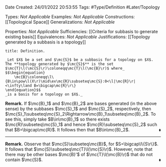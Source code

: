 <div class="topSpace"></div>

Date Created: 24/01/2022 20:53:55
Tags: #Type/Definition #Later/Topology

Types: _Not Applicable_
Examples: _Not Applicable_
Constructions: [[Topological Space]]
Generalizations: _Not Applicable_

Properties: _Not Applicable_
Sufficiencies: [[Criteria for subbasis to generate existing basis]]
Equivalences: _Not Applicable_
Justifications: [[Topology generated by a subbasis is a topology]]

``` ad-Definition
title: Definition.

_Let $X$ be a set and $\mc{S}$ be a subbasis for a topology on $X$. The **topology generated by $\mc{S}$** is the set $\mc{T}\l(\mc{S}\r)\coloneqq\mc{T}\l(\mc{B}\r)$ where_
$$\begin{equation}
    \mc{B}\coloneqq\l\{B\in\pow\l(X\r)\mid\ex\mc{R}\subseteq\mc{S}:0<\l|\mc{R}\r|<\infty\land B=\bigcap\mc{R}\r\}
\end{equation}$$
_is a basis for a topology on $X$._

```

**Remark.** If $\mc{B}_1$ and $\mc{B}_2$ are bases generated (in the above sense) by the subbases $\mc{S}_1$ and $\mc{S}_2$, respectively, then $\mc{S}_1\subseteq\mc{S}_2\Rightarrow\mc{B}_1\subseteq\mc{B}_2$. To see this, simply take $B\in\mc{B}_1$ so there exists $\mc{R}\subseteq\mc{S}_1$ and hence $\mc{R}\subseteq\mc{S}_2$ such that $B=\bigcap\mc{R}$. It follows then that $B\in\mc{B}_2$.<span style="float:right;">$\blacklozenge$</span>

---

**Remark.** Observe that $\mc{S}\subseteq\mc{B}$, for $S=\bigcap\l\{S\r\}$. It follows that $\mc{S}\subseteq\mc{T}\l(\mc{S}\r)$. However, note that there may be other bases $\mc{B}'$ of $\mc{T}\l(\mc{B}\r)$ that do not contain $\mc{S}$.<span style="float:right;">$\blacklozenge$</span>

